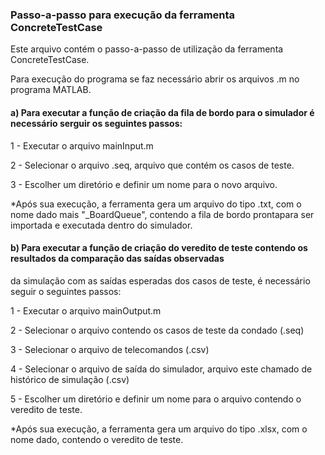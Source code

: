 ### Passo-a-passo para execução da ferramenta ConcreteTestCase

Este arquivo contém o passo-a-passo de utilização da ferramenta ConcreteTestCase.

Para execução do programa se faz necessário abrir os arquivos .m no programa MATLAB.

#### a) Para executar a função de criação da fila de bordo para o simulador é necessário serguir os seguintes passos:
 
 1 - Executar o arquivo mainInput.m
 
 2 - Selecionar o arquivo .seq, arquivo que contém os casos de teste.
 
 3 - Escolher um diretório e definir um nome para o novo arquivo.
 
 *Após sua execução, a ferramenta gera um arquivo do tipo .txt, com o nome dado mais "_BoardQueue", contendo a fila de bordo 
 prontapara ser importada e executada dentro do simulador.
 
#### b) Para executar a função de criação do veredito de teste contendo os resultados da comparação das saídas observadas 
 da simulação com as saídas esperadas dos casos de teste, é necessário seguir o seguintes passos:
 
 1 - Executar o arquivo mainOutput.m
 
 2 - Selecionar o arquivo contendo os casos de teste da condado (.seq)
 
 3 - Selecionar o arquivo de telecomandos (.csv)
 
 4 - Selecionar o arquivo de saída do simulador, arquivo este chamado de histórico de simulação (.csv)
 
 5 - Escolher um diretório e definir um nome para o arquivo contendo o veredito de teste.
 
 *Após sua execução, a ferramenta gera um arquivo do tipo .xlsx, com o nome dado, contendo o veredito de teste.
